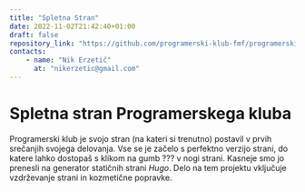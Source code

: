 ```yaml
---
title: "Spletna Stran"
date: 2022-11-02T21:42:40+01:00
draft: false
repository_link: "https://github.com/programerski-klub-fmf/programerski-klub-fmf.github.io"
contacts:
    - name: "Nik Erzetič"
      at: "nikerzetic@gmail.com"
---
```


# Spletna stran Programerskega kluba

Programerski klub je svojo stran (na kateri si trenutno) postavil v prvih srečanjih svojega delovanja. Vse se je začelo s perfektno verzijo strani, do katere lahko dostopaš s klikom na gumb ??? v nogi strani. Kasneje smo jo prenesli na generator statičnih strani *Hugo*. Delo na tem projektu vključuje vzdrževanje strani in kozmetične popravke. 